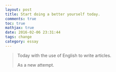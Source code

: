 ```yaml
---
layout: post
title: Start doing a better yourself today.
comments: true
toc: true
mathjax: true
date: 2016-02-06 23:31:44
tags: change
category: essay
---
```


<blockquote class="blockquote-center">Today with the use of English to write articles.

 As a new attempt.
</blockquote>

